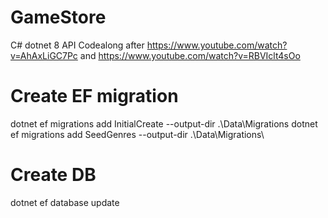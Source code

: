 # GameStore
C# dotnet 8 API
Codealong after https://www.youtube.com/watch?v=AhAxLiGC7Pc and https://www.youtube.com/watch?v=RBVIclt4sOo

# Create EF migration
dotnet ef migrations add InitialCreate --output-dir .\Data\Migrations
dotnet ef migrations add SeedGenres --output-dir .\Data\Migrations\

# Create DB
dotnet ef database update
